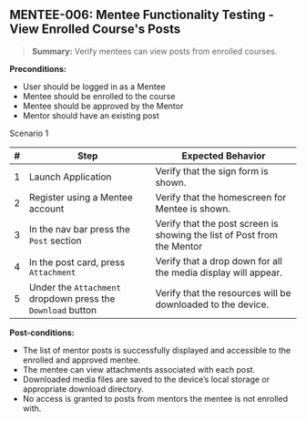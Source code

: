 ## **MENTEE-006:** Mentee Functionality Testing - View Enrolled Course's Posts  

> **Summary:** Verify mentees can view posts from enrolled courses.  <br>

**Preconditions:** 
- User should be logged in as a Mentee
- Mentee should be enrolled to the course
- Mentee should be approved by the Mentor
- Mentor should have an existing post

Scenario 1 

 | \# | Step | Expected Behavior | 
 |----|------|-------------------| 
 |  1 |  Launch Application    | Verify that the sign form is shown.   | 
 |  2 |  Register using a Mentee account    | Verify that the homescreen for Mentee is shown.  | 
 |  3 |  In the nav bar press the `Post` section    | Verify that the post screen is showing the list of Post from the Mentor   |  
 |  4 |  In the post card, press `Attachment`   | Verify that a drop down for all the media display will appear.   | 
 |  5 |  Under the `Attachment` dropdown press the `Download` button    | Verify that the resources will be downloaded to the device.   | 


**Post-conditions:**  

 - The list of mentor posts is successfully displayed and accessible to the enrolled and approved mentee.
 - The mentee can view attachments associated with each post.
 - Downloaded media files are saved to the device’s local storage or appropriate download directory.
 - No access is granted to posts from mentors the mentee is not enrolled with.
